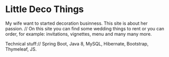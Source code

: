# Little Deco Things
My wife want to started decoration businness. This site is about her passion. //
On this site you can find some wedding things to rent or you can order, for example: invitations, vignettes, menu and many many more.

Technical stuff://
Spring Boot, Java 8, MySQL, Hibernate, Bootstrap, Thymeleaf, JS.